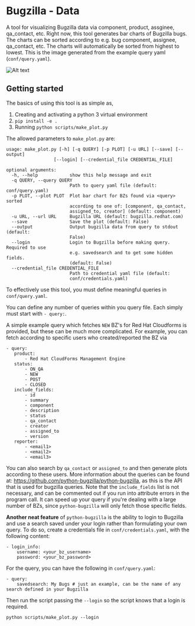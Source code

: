 Bugzilla - Data
===============
A tool for visualizing Bugzilla data via component, product, assginee, qa_contact, etc.
Right now, this tool generates bar charts of Bugzilla bugs.
The charts can be sorted according to e.g. bug component, assignee, qa_contact, etc.
The charts will automatically be sorted from highest to lowest. This is the image generated
from the example query yaml (`conf/query.yaml`).

![Alt text](images/example1.png?raw=true)

Getting started
---------------

The basics of using this tool is as simple as,
1) Creating and activating a python 3 virtual environment
2) `pip install -e .`
3) Running `python scripts/make_plot.py`

The allowed parameters to `make_plot.py`  are:
```
usage: make_plot.py [-h] [-q QUERY] [-p PLOT] [-u URL] [--save] [--output]
                  [--login] [--credential_file CREDENTIAL_FILE]

optional arguments:
  -h, --help            show this help message and exit
  -q QUERY, --query QUERY
                        Path to query yaml file (default: conf/query.yaml)
  -p PLOT, --plot PLOT  Plot bar chart for BZs found via <query> sorted
                        according to one of: [component, qa_contact,
                        assigned_to, creator] (default: component)
  -u URL, --url URL     Bugzilla URL (default: bugzilla.redhat.com)
  --save                Save the plot (default: False)
  --output              Output bugzilla data from query to stdout (default:
                        False)
  --login               Login to Bugzilla before making query. Required to use
                        e.g. savedsearch and to get some hidden fields.
                        (default: False)
  --credential_file CREDENTIAL_FILE
                        Path to credential yaml file (default:
                        conf/credentials.yaml)

```
To effectively use this tool, you must define meaningful queries in `conf/query.yaml`.

You can define
 any number of queries within you query file. Each simply must start with `- query:`.


 A simple example query which fetches `NEW` BZ's for Red Hat Cloudforms is provided,
 but these can be much more complicated. For example, you can fetch according to specific users
 who created/reported the BZ via
 ```yaml,
 - query:
    product:
        - Red Hat CloudForms Management Engine
    status:
        - ON_QA
        - NEW
        - POST
        - CLOSED
    include_fields:
        - id
        - summary
        - component
        - description
        - status
        - qa_contact
        - creator
        - assigned_to
        - version
    reporter:
        - <email1>
        - <email2>
        - <email3>
 ```
 You can also search by `qa_contact` or `assigned_to` and then generate plots according to
 these users. More information about the queries can be found at:
 https://github.com/python-bugzilla/python-bugzilla,
as this is the API that is used for bugzilla queries. Note that the `include_fields` list is
not necessary, and can be commented out if you run into attribute errors in the program call.
It can speed up your query if you're dealing with a large number of BZs, since `python-bugzilla`
will only fetch those specific fields.

**Another neat feature** of `python-bugzilla` is the ability to login to Bugzilla and use
a search saved under your login rather than formulating your own query. To do so, create a
credentials file in `conf/credentials.yaml`, with the following content:
```yaml,
- login_info:
    username: <your_bz_username>
    password: <your_bz_password>
```
For the query, you can have the following in `conf/query.yaml`:
```yaml,
- query:
    savedsearch: My Bugs # just an example, can be the name of any search defined in your Bugzilla
```
Then run the script passing the `--login` so the script knows that a login is required.
```
python scripts/make_plot.py --login
```
